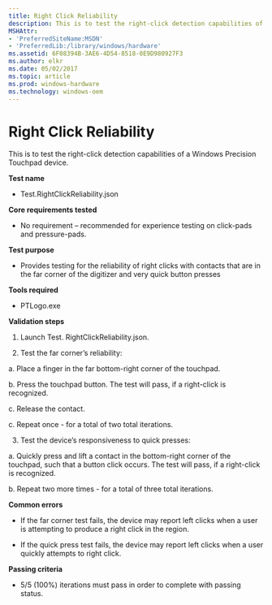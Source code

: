 ```yaml
---
title: Right Click Reliability
description: This is to test the right-click detection capabilities of a Windows Precision Touchpad device.
MSHAttr:
- 'PreferredSiteName:MSDN'
- 'PreferredLib:/library/windows/hardware'
ms.assetid: 6F08394B-3AE6-4D54-8518-0E9D980927F3
ms.author: elkr
ms.date: 05/02/2017
ms.topic: article
ms.prod: windows-hardware
ms.technology: windows-oem
---
```


# Right Click Reliability


This is to test the right-click detection capabilities of a Windows Precision Touchpad device.

**Test name**

-   Test.RightClickReliability.json

**Core requirements tested**

-   No requirement – recommended for experience testing on click-pads and pressure-pads.

**Test purpose**

-   Provides testing for the reliability of right clicks with contacts that are in the far corner of the digitizer and very quick button presses

**Tools required**

-   PTLogo.exe

**Validation steps**

1. Launch Test. RightClickReliability.json.

2. Test the far corner’s reliability:

a. Place a finger in the far bottom-right corner of the touchpad.

b. Press the touchpad button. The test will pass, if a right-click is recognized.

c. Release the contact.

c. Repeat once - for a total of two total iterations.

3. Test the device’s responsiveness to quick presses:

a. Quickly press and lift a contact in the bottom-right corner of the touchpad, such that a button click occurs. The test will pass, if a right-click is recognized.

b. Repeat two more times - for a total of three total iterations.

**Common errors**

-   If the far corner test fails, the device may report left clicks when a user is attempting to produce a right click in the region.

-   If the quick press test fails, the device may report left clicks when a user quickly attempts to right click.

**Passing criteria**

-   5/5 (100%) iterations must pass in order to complete with passing status.

 

 






